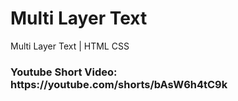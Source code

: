 # Multi Layer Text

Multi Layer Text | HTML CSS

<h3>
Youtube Short Video: https://youtube.com/shorts/bAsW6h4tC9k
</h3>


